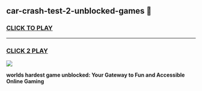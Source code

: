 
## car-crash-test-2-unblocked-games 👋
<h3>
<a href="https://premium.freeplayer.one?title=car-crash-test-2-unblocked-games&ref=14F">CLICK TO PLAY</a></h3>
<hr>

<h3>
<a href="https://premium.freeplayer.one?title=car-crash-test-2-unblocked-games&ref=14F">CLICK 2 PLAY</a>
  
</h3>

<a href="https://premium.freeplayer.one?title=car-crash-test-2-unblocked-games&ref=12F/"><img src="https://clearcache.store/games.png"></a>


**worlds hardest game unblocked: Your Gateway to Fun and Accessible Online Gaming**
